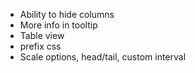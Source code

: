 * Ability to hide columns
* More info in tooltip
* Table view
* prefix css
* Scale options, head/tail, custom interval